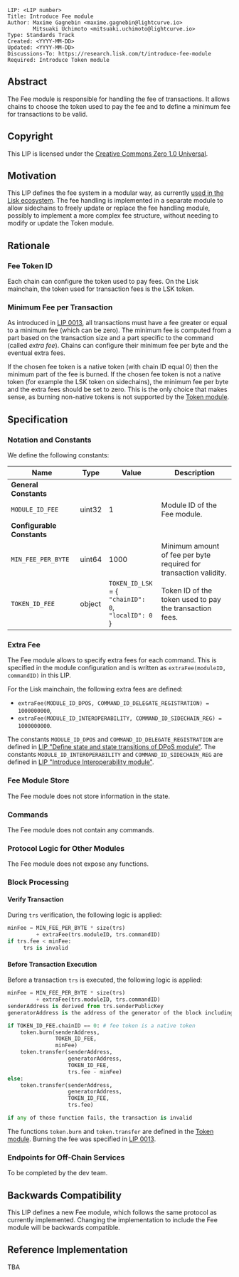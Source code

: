 ```
LIP: <LIP number>
Title: Introduce Fee module
Author: Maxime Gagnebin <maxime.gagnebin@lightcurve.io>
        Mitsuaki Uchimoto <mitsuaki.uchimoto@lightcurve.io>
Type: Standards Track
Created: <YYYY-MM-DD>
Updated: <YYYY-MM-DD>
Discussions-To: https://research.lisk.com/t/introduce-fee-module
Required: Introduce Token module
```


## Abstract

The Fee module is responsible for handling the fee of transactions. 
It allows chains to choose the token used to pay the fee and to define a minimum fee for transactions to be valid.


## Copyright

This LIP is licensed under the [Creative Commons Zero 1.0 Universal](https://creativecommons.org/publicdomain/zero/1.0/).


## Motivation

This LIP defines the fee system in a modular way, as currently [used in the Lisk ecosystem][state-model-LIP]. 
The fee handling is implemented in a separate module to allow sidechains to freely update or replace the fee handling module, 
possibly to implement a more complex fee structure, without needing to modify or update the Token module.


## Rationale


### Fee Token ID

Each chain can configure the token used to pay fees. 
On the Lisk mainchain, the token used for transaction fees is the LSK token.


### Minimum Fee per Transaction

As introduced in [LIP 0013][LIP-0013], all transactions must have a fee greater or equal to a minimum fee (which can be zero). 
The minimum fee is computed from a part based on the transaction size and a part specific to the command (called _extra fee_). 
Chains can configure their minimum fee per byte and the eventual extra fees.

If the chosen fee token is a native token (with chain ID equal 0) then the minimum part of the fee is burned. 
If the chosen fee token is not a native token (for example the LSK token on sidechains), the minimum fee per byte and the extra fees should be set to zero.
This is the only choice that makes sense, as burning non-native tokens is not supported by the [Token module][token-LIP].


## Specification


### Notation and Constants

We define the following constants:

| Name          | Type    | Value       | Description       | 
| ------------- |---------| ------------|---------|
| **General Constants** ||||
| `MODULE_ID_FEE` | uint32 | 1 | Module ID of the Fee module. |
| **Configurable Constants** ||||
| `MIN_FEE_PER_BYTE`| uint64 | 1000 | Minimum amount of fee per byte required for transaction validity.|
| `TOKEN_ID_FEE`    | object | `TOKEN_ID_LSK` = {<br /> `"chainID": 0`, <br /> `"localID": 0`<br />} | Token ID of the token used to pay the transaction fees. |


### Extra Fee

The Fee module allows to specify extra fees for each command.
This is specified in the module configuration and is written as `extraFee(moduleID, commandID)` in this LIP. 

For the Lisk mainchain, the following extra fees are defined:

* `extraFee(MODULE_ID_DPOS, COMMAND_ID_DELEGATE_REGISTRATION) = 1000000000`,
* `extraFee(MODULE_ID_INTEROPERABILITY, COMMAND_ID_SIDECHAIN_REG) = 1000000000`.

The constants `MODULE_ID_DPOS` and `COMMAND_ID_DELEGATE_REGISTRATION` are defined in [LIP "Define state and state transitions of DPoS module"][DPoS-LIP]. 
The constants `MODULE_ID_INTEROPERABILITY` and `COMMAND_ID_SIDECHAIN_REG` are defined in [LIP "Introduce Interoperability module"][base-interoperability-LIP].


### Fee Module Store

The Fee module does not store information in the state.


### Commands

The Fee module does not contain any commands.


### Protocol Logic for Other Modules

The Fee module does not expose any functions.


### Block Processing


#### Verify Transaction

During `trs` verification, the following logic is applied:

```python
minFee = MIN_FEE_PER_BYTE * size(trs) 
         + extraFee(trs.moduleID, trs.commandID)
if trs.fee < minFee:
     trs is invalid
```


#### Before Transaction Execution

Before a transaction `trs` is executed, the following logic is applied:

```python
minFee = MIN_FEE_PER_BYTE * size(trs) 
         + extraFee(trs.moduleID, trs.commandID)
senderAddress is derived from trs.senderPublicKey
generatorAddress is the address of the generator of the block including trs

if TOKEN_ID_FEE.chainID == 0: # fee token is a native token 
    token.burn(senderAddress,
               TOKEN_ID_FEE,
               minFee)
    token.transfer(senderAddress, 
                   generatorAddress, 
                   TOKEN_ID_FEE, 
                   trs.fee - minFee) 
else:
    token.transfer(senderAddress,
                   generatorAddress,
                   TOKEN_ID_FEE,
                   trs.fee)

if any of those function fails, the transaction is invalid
```

The functions `token.burn` and `token.transfer` are defined in the [Token module][token-LIP]. Burning the fee was specified in [LIP 0013](https://github.com/LiskHQ/lips/blob/master/proposals/lip-0013.md).


### Endpoints for Off-Chain Services

To be completed by the dev team.


## Backwards Compatibility

This LIP defines a new Fee module, which follows the same protocol as currently implemented. Changing the implementation to include the Fee module will be backwards compatible.


## Reference Implementation

TBA


[LIP-0013]: https://github.com/LiskHQ/lips/blob/master/proposals/lip-0013.md
[token-LIP]: https://research.lisk.com/t/introduce-an-interoperable-token-module/295
[DPoS-LIP]: https://research.lisk.com
[base-interoperability-LIP]:https://research.lisk.com/t/properties-serialization-and-initial-values-of-the-interoperability-module/290
[state-model-LIP]: https://github.com/LiskHQ/lips/blob/master/proposals/lip-0040.md
